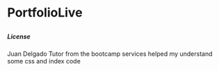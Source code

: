 # PortfolioLive

##

###


####


##### License 

Juan Delgado Tutor from the bootcamp services helped my understand some css and index code
